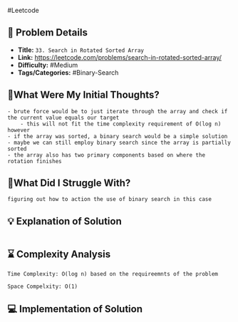 #Leetcode 
## 📝 Problem Details

- **Title:** `33. Search in Rotated Sorted Array`
- **Link:**  https://leetcode.com/problems/search-in-rotated-sorted-array/
- **Difficulty:** #Medium 
- **Tags/Categories:** #Binary-Search

## 💭What Were My Initial Thoughts?

```
- brute force would be to just iterate through the array and check if the current value equals our target
	- this will not fit the time complexity requirement of O(log n) however
- if the array was sorted, a binary search would be a simple solution
- maybe we can still employ binary search since the array is partially sorted
- the array also has two primary components based on where the rotation finishes
```

## 🤔What Did I Struggle With?

```
figuring out how to action the use of binary search in this case
```

## 💡 Explanation of Solution

```

```

## ⌛ Complexity Analysis

```
Time Complexity: O(log n) based on the requireemnts of the problem

Space Compelxity: O(1)
```

## 💻 Implementation of Solution

```cpp

```
